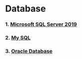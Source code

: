 # Database
### 1. [Microsoft SQL Server 2019](https://github.com/AdamXu23/Database/tree/main/MSSQL)
### 2. [My SQL](https://github.com/AdamXu23/Database/tree/main/MYSQL)
### 3. [Oracle Database](https://github.com/AdamXu23/Database/tree/main/Oracle_Database)

